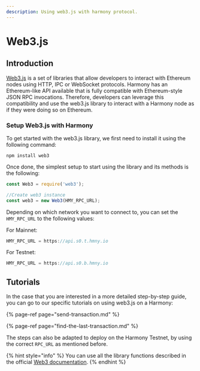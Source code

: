 ```yaml
---
description: Using web3.js with harmony protocol.
---
```


# Web3.js

## Introduction

[Web3.js](https://web3js.readthedocs.io/en/v1.3.0/) is a set of libraries that allow developers to interact with Ethereum nodes using HTTP, IPC or WebSocket protocols. Harmony has an Ethereum-like API available that is fully compatible with Ethereum-style JSON RPC invocations. Therefore, developers can leverage this compatibility and use the web3.js library to interact with a Harmony node as if they were doing so on Ethereum.

### Setup Web3.js with Harmony <a id="setup-web3js-with-moonbeam"></a>

To get started with the web3.js library, we first need to install it using the following command:

```text
npm install web3
```

Once done, the simplest setup to start using the library and its methods is the following:

```javascript
const Web3 = require('web3');

//Create web3 instance
const web3 = new Web3(HMY_RPC_URL);
```

Depending on which network you want to connect to, you can set the `HMY_RPC_URL` to the following values:

For Mainnet: 

```javascript
HMY_RPC_URL = https://api.s0.t.hmny.io
```

For Testnet:

```javascript
HMY_RPC_URL = https://api.s0.b.hmny.io
```

## Tutorials

In the case that you are interested in a more detailed step-by-step guide, you can go to our specific tutorials on using web3.js on a Harmony:  

{% page-ref page="send-transaction.md" %}

{% page-ref page="find-the-last-transaction.md" %}

The steps can also be adapted to deploy on the Harmony Testnet, by using the correct `RPC_URL` as mentioned before.

{% hint style="info" %}
You can use all the library functions described in the official [Web3 documentation](https://web3js.readthedocs.io/en/v1.3.0/). 
{% endhint %}

